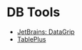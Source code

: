# DB Tools

- [JetBrains: DataGrip](https://www.jetbrains.com/ja-jp/datagrip/)
- [TablePlus](https://tableplus.com/)
